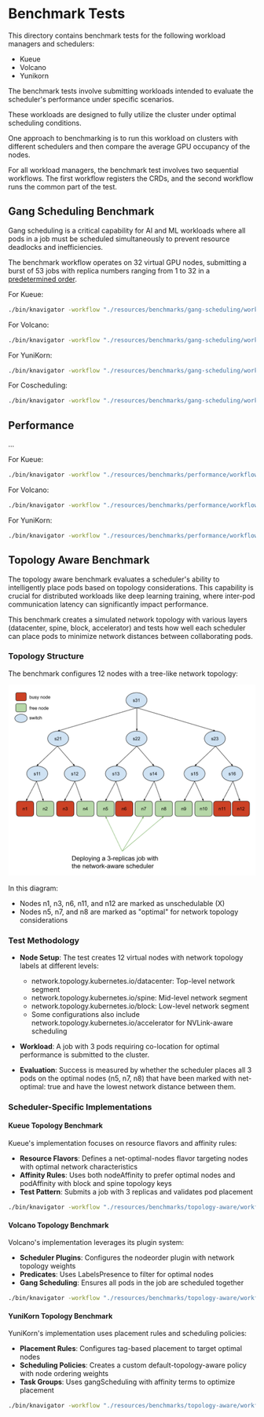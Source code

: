 # Benchmark Tests

This directory contains benchmark tests for the following workload managers and schedulers:

- Kueue
- Volcano
- Yunikorn

The benchmark tests involve submitting workloads intended to evaluate the scheduler's performance under specific scenarios.

These workloads are designed to fully utilize the cluster under optimal scheduling conditions.

One approach to benchmarking is to run this workload on clusters with different schedulers and then compare the average GPU occupancy of the nodes.

For all workload managers, the benchmark test involves two sequential workflows. The first workflow registers the CRDs, and the second workflow runs the common part of the test.

## Gang Scheduling Benchmark

Gang scheduling is a critical capability for AI and ML workloads where all pods in a job must be scheduled simultaneously to prevent resource deadlocks and inefficiencies.

The benchmark workflow operates on 32 virtual GPU nodes, submitting a burst of 53 jobs with replica numbers ranging from 1 to 32 in a [predetermined order](gang-scheduling/workflows/run-test.yaml).

For Kueue:

```bash
./bin/knavigator -workflow "./resources/benchmarks/gang-scheduling/workflows/{config-nodes.yaml,config-kueue.yaml,run-test.yaml}"
```

For Volcano:

```bash
./bin/knavigator -workflow "./resources/benchmarks/gang-scheduling/workflows/{config-nodes.yaml,config-volcano.yaml,run-test.yaml}"
```

For YuniKorn:

```bash
./bin/knavigator -workflow "./resources/benchmarks/gang-scheduling/workflows/{config-nodes.yaml,config-yunikorn.yaml,run-test.yaml}"
```

For Coscheduling:

```bash
./bin/knavigator -workflow "./resources/benchmarks/gang-scheduling/workflows/{config-nodes.yaml,config-combo-coscheduling.yaml,run-test.yaml}"
```

## Performance

...

For Kueue:

```bash
./bin/knavigator -workflow "./resources/benchmarks/performance/workflows/{kueue.yaml}" -v 4
```

For Volcano:

```bash
./bin/knavigator -workflow "./resources/benchmarks/performance/workflows/{volcano.yaml}" -v 4
```

For YuniKorn:

```bash
./bin/knavigator -workflow "./resources/benchmarks/performance/workflows/{yunikorn.yaml}" -v 4
```

## Topology Aware Benchmark

The topology aware benchmark evaluates a scheduler's ability to intelligently place pods based on topology considerations. This capability is crucial for distributed workloads like deep learning training, where inter-pod communication latency can significantly impact performance.

This benchmark creates a simulated network topology with various layers (datacenter, spine, block, accelerator) and tests how well each scheduler can place pods to minimize network distances between collaborating pods.

### Topology Structure

The benchmark configures 12 nodes with a tree-like network topology:

![topology aware scheduling](../../docs/assets/network-aware-scheduling.png)

In this diagram:

- Nodes n1, n3, n6, n11, and n12 are marked as unschedulable (X)
- Nodes n5, n7, and n8 are marked as "optimal" for network topology considerations

### Test Methodology

- **Node Setup**: The test creates 12 virtual nodes with network topology labels at different levels:

  - network.topology.kubernetes.io/datacenter: Top-level network segment
  - network.topology.kubernetes.io/spine: Mid-level network segment
  - network.topology.kubernetes.io/block: Low-level network segment
  - Some configurations also include network.topology.kubernetes.io/accelerator for NVLink-aware scheduling

- **Workload**: A job with 3 pods requiring co-location for optimal performance is submitted to the cluster.

- **Evaluation**: Success is measured by whether the scheduler places all 3 pods on the optimal nodes (n5, n7, n8) that have been marked with net-optimal: true and have the lowest network distance between them.

### Scheduler-Specific Implementations

#### Kueue Topology Benchmark

Kueue's implementation focuses on resource flavors and affinity rules:

- **Resource Flavors**: Defines a net-optimal-nodes flavor targeting nodes with optimal network characteristics
- **Affinity Rules**: Uses both nodeAffinity to prefer optimal nodes and podAffinity with block and spine topology keys
- **Test Pattern**: Submits a job with 3 replicas and validates pod placement

```bash
./bin/knavigator -workflow "./resources/benchmarks/topology-aware/workflows/{config-nodes.yaml,config-kueue.yaml,run-test.yaml}"
```

#### Volcano Topology Benchmark

Volcano's implementation leverages its plugin system:

- **Scheduler Plugins**: Configures the nodeorder plugin with network topology weights
- **Predicates**: Uses LabelsPresence to filter for optimal nodes
- **Gang Scheduling**: Ensures all pods in the job are scheduled together

```bash
./bin/knavigator -workflow "./resources/benchmarks/topology-aware/workflows/{config-nodes.yaml,config-volcano.yaml,run-test.yaml}"
```

#### YuniKorn Topology Benchmark

YuniKorn's implementation uses placement rules and scheduling policies:

- **Placement Rules**: Configures tag-based placement to target optimal nodes
- **Scheduling Policies**: Creates a custom default-topology-aware policy with node ordering weights
- **Task Groups**: Uses gangScheduling with affinity terms to optimize placement

```bash
./bin/knavigator -workflow "./resources/benchmarks/topology-aware/workflows/{config-nodes.yaml,config-yunikorn.yaml,run-test.yaml}"
```
